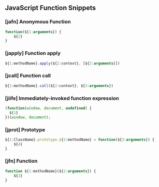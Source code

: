 ## JavaScript Function Snippets

### [jafn] Anonymous Function

```javascript
function(${1:arguments}) {
    ${2}
}
```

### [japply] Function apply

```javascript
${1:methodName}.apply(${2:context}, [${3:arguments}])
```

### [jcall] Function call

```javascript
${1:methodName}.call(${2:context}, ${3:arguments})
```

### [jiife] Immediately-invoked function expression

```javascript
(function(window, document, undefined) {
  ${1}
})(window, document);
```

### [jprot] Prototype

```javascript
${1:ClassName}.prototype.${2:methodName} = function(${3:arguments}) {
    ${4}
}
```

### [jfn] Function

```javascript
function ${1:methodName}(${2:arguments}) {
    ${3}
}
```
